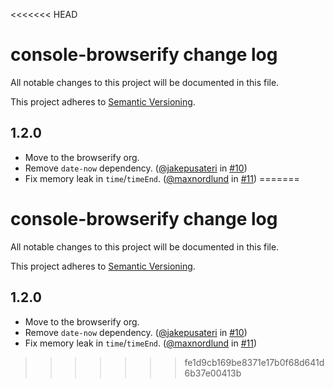 <<<<<<< HEAD
# console-browserify change log

All notable changes to this project will be documented in this file.

This project adheres to [Semantic Versioning](http://semver.org/).

## 1.2.0
* Move to the browserify org.
* Remove `date-now` dependency. ([@jakepusateri](https://github.com/jakepusateri) in [#10](https://github.com/browserify/console-browserify/pull/10))
* Fix memory leak in `time`/`timeEnd`. ([@maxnordlund](https://github.com/maxnordlund) in [#11](https://github.com/browserify/console-browserify/pull/11))
=======
# console-browserify change log

All notable changes to this project will be documented in this file.

This project adheres to [Semantic Versioning](http://semver.org/).

## 1.2.0
* Move to the browserify org.
* Remove `date-now` dependency. ([@jakepusateri](https://github.com/jakepusateri) in [#10](https://github.com/browserify/console-browserify/pull/10))
* Fix memory leak in `time`/`timeEnd`. ([@maxnordlund](https://github.com/maxnordlund) in [#11](https://github.com/browserify/console-browserify/pull/11))
>>>>>>> fe1d9cb169be8371e17b0f68d641d6b37e00413b

